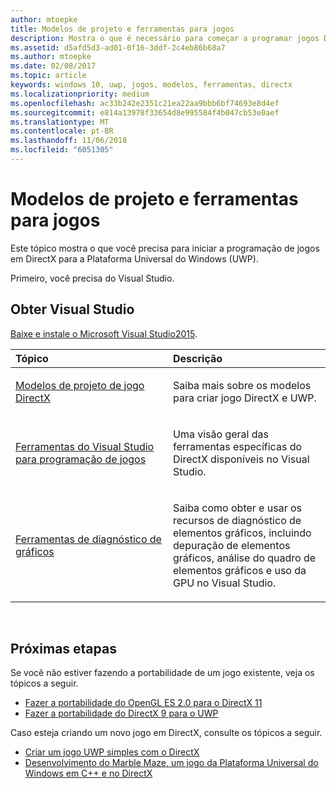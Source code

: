 ```yaml
---
author: mtoepke
title: Modelos de projeto e ferramentas para jogos
description: Mostra o que é necessário para começar a programar jogos DirectX para a Plataforma Universal do Windows (UWP).
ms.assetid: d5afd5d3-ad01-0f16-3ddf-2c4eb86b68a7
ms.author: mtoepke
ms.date: 02/08/2017
ms.topic: article
keywords: windows 10, uwp, jogos, modelos, ferramentas, directx
ms.localizationpriority: medium
ms.openlocfilehash: ac33b242e2351c21ea22aa9bbb6bf74693e8d4ef
ms.sourcegitcommit: e814a13978f33654d8e995584f4b047cb53e0aef
ms.translationtype: MT
ms.contentlocale: pt-BR
ms.lasthandoff: 11/06/2018
ms.locfileid: "6051305"
---
```

# <a name="project-templates-and-tools-for-games"></a>Modelos de projeto e ferramentas para jogos




Este tópico mostra o que você precisa para iniciar a programação de jogos em DirectX para a Plataforma Universal do Windows (UWP).

Primeiro, você precisa do Visual Studio.

## <a name="get-visual-studio"></a>Obter Visual Studio


[Baixe e instale o Microsoft Visual Studio2015](https://www.visualstudio.com/vs-2015-product-editions).

<table>
<colgroup>
<col width="50%" />
<col width="50%" />
</colgroup>
<thead>
<tr class="header">
<th align="left">Tópico</th>
<th align="left">Descrição</th>
</tr>
</thead>
<tbody>
<tr class="odd">
<td align="left"><p><a href="user-interface.md">Modelos de projeto de jogo DirectX</a></p></td>
<td align="left"><p>Saiba mais sobre os modelos para criar jogo DirectX e UWP.</p></td>
</tr>
<tr class="even">
<td align="left"><p><a href="set-up-visual-studio-for-game-development.md">Ferramentas do Visual Studio para programação de jogos</a></p></td>
<td align="left"><p>Uma visão geral das ferramentas específicas do DirectX disponíveis no Visual Studio.</p></td>
</tr>
<tr class="odd">
<td align="left"><p><a href="use-the-directx-runtime-and-visual-studio-graphics-diagnostic-features.md">Ferramentas de diagnóstico de gráficos</a></p></td>
<td align="left"><p>Saiba como obter e usar os recursos de diagnóstico de elementos gráficos, incluindo depuração de elementos gráficos, análise do quadro de elementos gráficos e uso da GPU no Visual Studio.</p></td>
</tr>
</tbody>
</table>

 

## <a name="next-steps"></a>Próximas etapas


Se você não estiver fazendo a portabilidade de um jogo existente, veja os tópicos a seguir.

-   [Fazer a portabilidade do OpenGL ES 2.0 para o DirectX 11](port-from-opengl-es-2-0-to-directx-11-1.md)
-   [Fazer a portabilidade do DirectX 9 para o UWP](porting-your-directx-9-game-to-windows-store.md)

Caso esteja criando um novo jogo em DirectX, consulte os tópicos a seguir.

-   [Criar um jogo UWP simples com o DirectX](tutorial--create-your-first-uwp-directx-game.md)
-   [Desenvolvimento do Marble Maze, um jogo da Plataforma Universal do Windows em C++ e no DirectX](developing-marble-maze-a-windows-store-game-in-cpp-and-directx.md)

 

 

 




